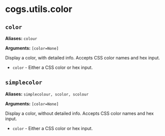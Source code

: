 # cogs.utils.color

## `color`

**Aliases:** `colour`

**Arguments:** `[color=None]`

Display a color, with detailed info. Accepts CSS color names and hex input.

* `color` - Either a CSS color or hex input.

## `simplecolor`

**Aliases:** `simplecolour, scolor, scolour`

**Arguments:** `[color=None]`

Display a color, without detailed info. Accepts CSS color names and hex input.

* `color` - Either a CSS color or hex input.
